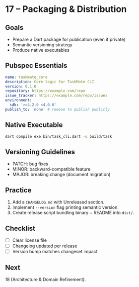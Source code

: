# 17 – Packaging & Distribution

## Goals
* Prepare a Dart package for publication (even if private)
* Semantic versioning strategy
* Produce native executables

## Pubspec Essentials
```yaml
name: taskmate_core
description: Core logic for TaskMate CLI
version: 0.1.0
repository: https://example.com/repo
issue_tracker: https://example.com/repo/issues
environment:
  sdk: '>=3.2.0 <4.0.0'
publish_to: 'none' # remove to publish publicly
```

## Native Executable
```bash
dart compile exe bin/task_cli.dart -o build/task
```

## Versioning Guidelines
* PATCH: bug fixes
* MINOR: backward-compatible feature
* MAJOR: breaking change (document migration)

## Practice
1. Add a `CHANGELOG.md` with Unreleased section.
2. Implement `--version` flag printing semantic version.
3. Create release script bundling binary + README into `dist/`.

## Checklist
* [ ] Clear license file
* [ ] Changelog updated per release
* [ ] Version bump matches changeset impact

## Next
18 (Architecture & Domain Refinement).
